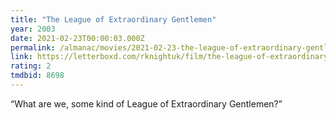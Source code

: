 ```yaml
---
title: "The League of Extraordinary Gentlemen"
year: 2003
date: 2021-02-23T00:00:03.000Z
permalink: /almanac/movies/2021-02-23-the-league-of-extraordinary-gentlemen/index.html
link: https://letterboxd.com/rknightuk/film/the-league-of-extraordinary-gentlemen/
rating: 2
tmdbid: 8698
---
```


“What are we, some kind of League of Extraordinary Gentlemen?”